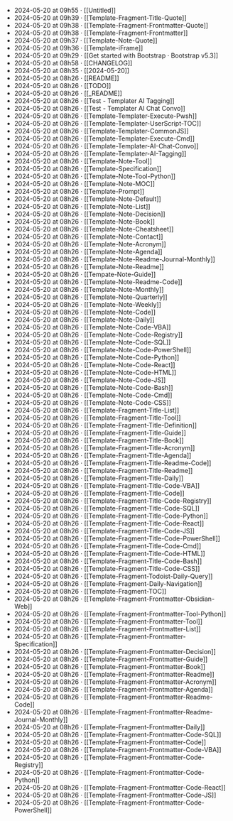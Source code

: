 - 2024-05-20 at 09h55 · [[Untitled]]
- 2024-05-20 at 09h39 · [[Template-Fragment-Title-Quote]]
- 2024-05-20 at 09h38 · [[Template-Fragment-Frontmatter-Quote]]
- 2024-05-20 at 09h38 · [[Template-Fragment-Frontmatter]]
- 2024-05-20 at 09h37 · [[Template-Note-Quote]]
- 2024-05-20 at 09h36 · [[Template-iFrame]]
- 2024-05-20 at 09h29 · [[Get started with Bootstrap · Bootstrap v5.3]]
- 2024-05-20 at 08h58 · [[CHANGELOG]]
- 2024-05-20 at 08h35 · [[2024-05-20]]
- 2024-05-20 at 08h26 · [[README]]
- 2024-05-20 at 08h26 · [[TODO]]
- 2024-05-20 at 08h26 · [[_README]]
- 2024-05-20 at 08h26 · [[Test - Templater AI Tagging]]
- 2024-05-20 at 08h26 · [[Test - Templater AI Chat Convo]]
- 2024-05-20 at 08h26 · [[Template-Templater-Execute-Pwsh]]
- 2024-05-20 at 08h26 · [[Template-Templater-UserScript-TOC]]
- 2024-05-20 at 08h26 · [[Template-Templater-CommonJS]]
- 2024-05-20 at 08h26 · [[Template-Templater-Execute-Cmd]]
- 2024-05-20 at 08h26 · [[Template-Templater-AI-Chat-Convo]]
- 2024-05-20 at 08h26 · [[Template-Templater-AI-Tagging]]
- 2024-05-20 at 08h26 · [[Template-Note-Tool]]
- 2024-05-20 at 08h26 · [[Template-Specification]]
- 2024-05-20 at 08h26 · [[Template-Note-Tool-Python]]
- 2024-05-20 at 08h26 · [[Template-Note-MOC]]
- 2024-05-20 at 08h26 · [[Template-Prompt]]
- 2024-05-20 at 08h26 · [[Template-Note-Default]]
- 2024-05-20 at 08h26 · [[Template-Note-List]]
- 2024-05-20 at 08h26 · [[Template-Note-Decision]]
- 2024-05-20 at 08h26 · [[Template-Note-Book]]
- 2024-05-20 at 08h26 · [[Template-Note-Cheatsheet]]
- 2024-05-20 at 08h26 · [[Template-Note-Contact]]
- 2024-05-20 at 08h26 · [[Template-Note-Acronym]]
- 2024-05-20 at 08h26 · [[Template-Note-Agenda]]
- 2024-05-20 at 08h26 · [[Template-Note-Readme-Journal-Monthly]]
- 2024-05-20 at 08h26 · [[Template-Note-Readme]]
- 2024-05-20 at 08h26 · [[Tempate-Note-Guide]]
- 2024-05-20 at 08h26 · [[Template-Note-Readme-Code]]
- 2024-05-20 at 08h26 · [[Template-Note-Monthly]]
- 2024-05-20 at 08h26 · [[Template-Note-Quarterly]]
- 2024-05-20 at 08h26 · [[Template-Note-Weekly]]
- 2024-05-20 at 08h26 · [[Template-Note-Code]]
- 2024-05-20 at 08h26 · [[Template-Note-Daily]]
- 2024-05-20 at 08h26 · [[Template-Note-Code-VBA]]
- 2024-05-20 at 08h26 · [[Template-Note-Code-Registry]]
- 2024-05-20 at 08h26 · [[Template-Note-Code-SQL]]
- 2024-05-20 at 08h26 · [[Template-Note-Code-PowerShell]]
- 2024-05-20 at 08h26 · [[Template-Note-Code-Python]]
- 2024-05-20 at 08h26 · [[Template-Note-Code-React]]
- 2024-05-20 at 08h26 · [[Template-Note-Code-HTML]]
- 2024-05-20 at 08h26 · [[Template-Note-Code-JS]]
- 2024-05-20 at 08h26 · [[Template-Note-Code-Bash]]
- 2024-05-20 at 08h26 · [[Template-Note-Code-Cmd]]
- 2024-05-20 at 08h26 · [[Template-Note-Code-CSS]]
- 2024-05-20 at 08h26 · [[Template-Fragment-Title-List]]
- 2024-05-20 at 08h26 · [[Template-Fragment-Title-Tool]]
- 2024-05-20 at 08h26 · [[Template-Fragment-Title-Definition]]
- 2024-05-20 at 08h26 · [[Template-Fragment-Title-Guide]]
- 2024-05-20 at 08h26 · [[Template-Fragment-Title-Book]]
- 2024-05-20 at 08h26 · [[Template-Fragment-Title-Acronym]]
- 2024-05-20 at 08h26 · [[Template-Fragment-Title-Agenda]]
- 2024-05-20 at 08h26 · [[Template-Fragment-Title-Readme-Code]]
- 2024-05-20 at 08h26 · [[Template-Fragment-Title-Readme]]
- 2024-05-20 at 08h26 · [[Template-Fragment-Title-Daily]]
- 2024-05-20 at 08h26 · [[Template-Fragment-Title-Code-VBA]]
- 2024-05-20 at 08h26 · [[Template-Fragment-Title-Code]]
- 2024-05-20 at 08h26 · [[Template-Fragment-Title-Code-Registry]]
- 2024-05-20 at 08h26 · [[Template-Fragment-Title-Code-SQL]]
- 2024-05-20 at 08h26 · [[Template-Fragment-Title-Code-Python]]
- 2024-05-20 at 08h26 · [[Template-Fragment-Title-Code-React]]
- 2024-05-20 at 08h26 · [[Template-Fragment-Title-Code-JS]]
- 2024-05-20 at 08h26 · [[Template-Fragment-Title-Code-PowerShell]]
- 2024-05-20 at 08h26 · [[Template-Fragment-Title-Code-Cmd]]
- 2024-05-20 at 08h26 · [[Template-Fragment-Title-Code-HTML]]
- 2024-05-20 at 08h26 · [[Template-Fragment-Title-Code-Bash]]
- 2024-05-20 at 08h26 · [[Template-Fragment-Title-Code-CSS]]
- 2024-05-20 at 08h26 · [[Template-Fragment-Todoist-Daily-Query]]
- 2024-05-20 at 08h26 · [[Template-Fragment-Daily-Navigation]]
- 2024-05-20 at 08h26 · [[Template-Fragment-TOC]]
- 2024-05-20 at 08h26 · [[Template-Fragment-Frontmatter-Obsidian-Web]]
- 2024-05-20 at 08h26 · [[Template-Fragment-Frontmatter-Tool-Python]]
- 2024-05-20 at 08h26 · [[Template-Fragment-Frontmatter-Tool]]
- 2024-05-20 at 08h26 · [[Template-Fragment-Frontmatter-List]]
- 2024-05-20 at 08h26 · [[Template-Fragment-Frontmatter-Specification]]
- 2024-05-20 at 08h26 · [[Template-Fragment-Frontmatter-Decision]]
- 2024-05-20 at 08h26 · [[Template-Fragment-Frontmatter-Guide]]
- 2024-05-20 at 08h26 · [[Template-Fragment-Frontmatter-Book]]
- 2024-05-20 at 08h26 · [[Template-Fragment-Frontmatter-Readme]]
- 2024-05-20 at 08h26 · [[Template-Fragment-Frontmatter-Acronym]]
- 2024-05-20 at 08h26 · [[Template-Fragment-Frontmatter-Agenda]]
- 2024-05-20 at 08h26 · [[Template-Fragment-Frontmatter-Readme-Code]]
- 2024-05-20 at 08h26 · [[Template-Fragment-Frontmatter-Readme-Journal-Monthly]]
- 2024-05-20 at 08h26 · [[Template-Fragment-Frontmatter-Daily]]
- 2024-05-20 at 08h26 · [[Template-Fragment-Frontmatter-Code-SQL]]
- 2024-05-20 at 08h26 · [[Template-Fragment-Frontmatter-Code]]
- 2024-05-20 at 08h26 · [[Template-Fragment-Frontmatter-Code-VBA]]
- 2024-05-20 at 08h26 · [[Template-Fragment-Frontmatter-Code-Registry]]
- 2024-05-20 at 08h26 · [[Template-Fragment-Frontmatter-Code-Python]]
- 2024-05-20 at 08h26 · [[Template-Fragment-Frontmatter-Code-React]]
- 2024-05-20 at 08h26 · [[Template-Fragment-Frontmatter-Code-JS]]
- 2024-05-20 at 08h26 · [[Template-Fragment-Frontmatter-Code-PowerShell]]
